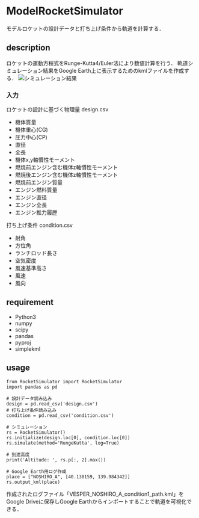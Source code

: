 # ModelRocketSimulator
モデルロケットの設計データと打ち上げ条件から軌道を計算する．

## description
ロケットの運動方程式をRunge-Kutta4/Euler法により数値計算を行う．
軌道シミュレーション結果をGoogle Earth上に表示するためのkmlファイルを作成する．
![シミュレーション結果](https://github.com/Jirouken/ModelRocketSimulator/blob/master/VESPER_NOSHIRO_A_condition1_path.png)

### 入力
ロケットの設計に基づく物理量 design.csv
- 機体質量
- 機体重心(CG)
- 圧力中心(CP)
- 直径
- 全長
- 機体x,y軸慣性モーメント
- 燃焼前エンジン含む機体z軸慣性モーメント
- 燃焼後エンジン含む機体z軸慣性モーメント
- 燃焼前エンジン質量
- エンジン燃料質量
- エンジン直径
- エンジン全長
- エンジン推力履歴

打ち上げ条件 condition.csv
- 射角
- 方位角
- ランチロッド長さ
- 空気密度
- 風速基準高さ
- 風速
- 風向

## requirement
- Python3
- numpy
- scipy
- pandas
- pyproj
- simplekml

## usage
~~~
from RocketSimulator import RocketSimulator
import pandas as pd

# 設計データ読み込み
design = pd.read_csv('design.csv')
# 打ち上げ条件読み込み
condition = pd.read_csv('condition.csv')

# シミュレーション
rs = RocketSimulator()
rs.initialize(design.loc[0], condition.loc[0])
rs.simulate(method='RungeKutta', log=True)

# 到達高度
print('Altitude: ', rs.p[:, 2].max())

# Google Earth用ログ作成
place = ["NOSHIRO_A", [40.138159, 139.984342]]
rs.output_kml(place)
~~~
作成されたログファイル「VESPER_NOSHIRO_A_condition1_path.kml」をGoogle Driveに保存しGoogle Earthからインポートすることで軌道を可視化できる．
